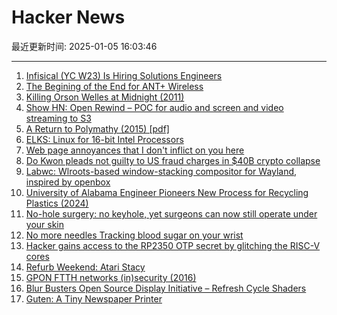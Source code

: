 # Hacker News

最近更新时间: 2025-01-05 16:03:46

--- 
1. [Infisical (YC W23) Is Hiring Solutions Engineers](https://www.ycombinator.com/companies/infisical/jobs/yaEvock-solutions-engineer) 
2. [The Begining of the End for ANT+ Wireless](https://www.dcrainmaker.com/2025/01/the-begining-of-the-end-for-ant-wireless.html) 
3. [Killing Orson Welles at Midnight (2011)](https://www.nybooks.com/articles/2011/04/28/killing-orson-welles-midnight/) 
4. [Show HN: Open Rewind – POC for audio and screen and video streaming to S3](https://github.com/janwilmake/efficient-recorder) 
5. [A Return to Polymathy (2015) [pdf]](https://paulrcohen.github.io/papers/Polymathy.pdf) 
6. [ELKS: Linux for 16-bit Intel Processors](https://github.com/ghaerr/elks) 
7. [Web page annoyances that I don't inflict on you here](http://rachelbythebay.com/w/2025/01/04/cruft/) 
8. [Do Kwon pleads not guilty to US fraud charges in $40B crypto collapse](https://www.reuters.com/legal/former-crypto-executive-do-kwon-due-us-court-criminal-fraud-charges-2025-01-02/) 
9. [Labwc: Wlroots-based window-stacking compositor for Wayland, inspired by openbox](https://labwc.github.io/) 
10. [University of Alabama Engineer Pioneers New Process for Recycling Plastics (2024)](https://news.ua.edu/2024/10/ua-chemical-engineer-plastic-recycling/) 
11. [No-hole surgery: no keyhole, yet surgeons can now still operate under your skin](https://www.nibib.nih.gov/news-events/newsroom/getting-under-your-skin-3d-printing-technique-builds-structures-through-tissues) 
12. [No more needles Tracking blood sugar on your wrist](https://uwaterloo.ca/news/media/no-more-needles-tracking-blood-sugar-your-wrist) 
13. [Hacker gains access to the RP2350 OTP secret by glitching the RISC-V cores](https://www.tomshardware.com/raspberry-pi/it-looks-like-the-raspberry-pi-rp2350-hacking-challenge-has-been-beaten-hacker-gains-access-to-the-otp-secret-by-glitching-the-risc-v-cores-to-enable-debugging) 
14. [Refurb Weekend: Atari Stacy](http://oldvcr.blogspot.com/2025/01/refurb-weekend-atari-stacy.html) 
15. [GPON FTTH networks (in)security (2016)](https://pierrekim.github.io/blog/2016-11-01-gpon-ftth-networks-insecurity.html#introduction) 
16. [Blur Busters Open Source Display Initiative – Refresh Cycle Shaders](https://blurbusters.com/blur-busters-open-source-display-initative-refresh-cycle-shaders/) 
17. [Guten: A Tiny Newspaper Printer](https://amanvir.com/guten) 
